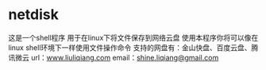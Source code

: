 netdisk
=======

这是一个shell程序
用于在linux下将文件保存到网络云盘
使用本程序你将可以像在linux shell环境下一样使用文件操作命令
支持的网盘有：金山快盘、百度云盘、腾讯微云
url：www.liuliqiang.com
email：shine.liqiang@gmail.com